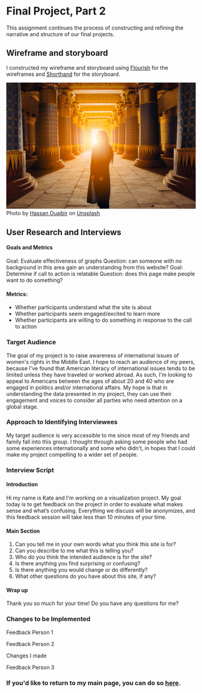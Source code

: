 # Final Project, Part 2
This assignment continues the process of constructing and refining the narrative and structure of our final projects.

## Wireframe and storyboard
I constructed my wireframe and storyboard using [Flourish](https://flourish.studio) for the wireframes and [Shorthand](https://shorthand.com/organisations/JSrgFWI7zn) for the storyboard.

![Opening Presentation Photo](ouajbir-unsplash.jpg)
Photo by [Hassan Ouajbir](https://unsplash.com/@hazardos?utm_source=unsplash&utm_medium=referral&utm_content=creditCopyText) on [Unsplash](https://unsplash.com/s/photos/egypt?utm_source=unsplash&utm_medium=referral&utm_content=creditCopyText)
<br>
## User Research and Interviews
#### Goals and Metrics
Goal: Evaluate effectiveness of graphs
Question: can someone with no background in this area gain an understanding from this website?
Goal: Determine if call to action is relatable
Question: does this page make people want to do something?
#### Metrics:
- Whether participants understand what the site is about
- Whether participants seem engaged/excited to learn more 
- Whether participants are willing to do something in response to the call to action

### Target Audience
The goal of my project is to raise awareness of international issues of women's rights in the Middle East. I hope to reach an audience of my peers, because I've found that American literacy of international issues tends to be limited unless they have traveled or worked abroad. As such, I'm looking to appeal to Americans between the ages of about 20 and 40 who are engaged in politics and/or international affairs. My hope is that in understanding the data presented in my project, they can use their engagement and voices to consider all parties who need attention on a global stage.
### Approach to Identifying Interviewees
My target audience is very accessible to me since most of my friends and family fall into this group. I thought through asking some people who had some experiences internationally and some who didn't, in hopes that I could make my project compelling to a wider set of people.
### Interview Script
#### Introduction
Hi my name is Kate and I'm working on a visualization project. My goal today is to get feedback on the project in order to evaluate what makes sense and what’s confusing. Everything we discuss will be anonymizes, and this feedback session will take less than 10 minutes of your time.
#### Main Section
1. Can you tell me in your own words what you think this site is for?
2. Can you describe to me what this is telling you?
3. Who do you think the intended audience is for the site?
4. Is there anything you find surprising or confusing?
5. Is there anything you would change or do differently?
6. What other questions do you have about this site, if any?
#### Wrap up
Thank you so much for your time! Do you have any questions for me?

### Changes to be Implemented
Feedback Person 1

Feedback Person 2

Changes I made

Feedback Person 3


### If you'd like to return to my main page, you can do so [here](/README.md).

